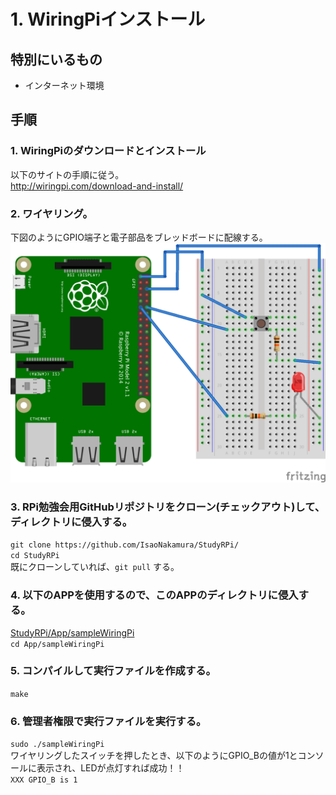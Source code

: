 # 1. WiringPiインストール
## 特別にいるもの
* インターネット環境

## 手順
### 1. WiringPiのダウンロードとインストール
以下のサイトの手順に従う。  
http://wiringpi.com/download-and-install/

### 2. ワイヤリング。
下図のようにGPIO端子と電子部品をブレッドボードに配線する。  
![Bread](https://github.com/IsaoNakamura/StudyRPi/blob/master/Doc/Wiring/RPi_ReadGPIO/RPi_ReadGPIO_bread.png?raw=true)

### 3. RPi勉強会用GitHubリポジトリをクローン(チェックアウト)して、ディレクトリに侵入する。  
``git clone https://github.com/IsaoNakamura/StudyRPi/``  
``cd StudyRPi``  
  既にクローンしていれば、``git pull`` する。

### 4. 以下のAPPを使用するので、このAPPのディレクトリに侵入する。  
[StudyRPi/App/sampleWiringPi](https://github.com/IsaoNakamura/StudyRPi/blob/master/App/sampleWiringPi)  
``cd App/sampleWiringPi`` 

### 5. コンパイルして実行ファイルを作成する。  
``make``  

### 6. 管理者権限で実行ファイルを実行する。  
``sudo ./sampleWiringPi``  
ワイヤリングしたスイッチを押したとき、以下のようにGPIO_Bの値が1とコンソールに表示され、LEDが点灯すれば成功！！  
``XXX GPIO_B is 1``